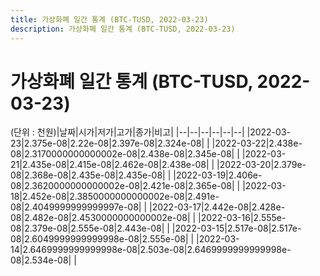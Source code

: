 ```yaml
---
title: 가상화폐 일간 통계 (BTC-TUSD, 2022-03-23)
description: 가상화폐 일간 통계 (BTC-TUSD, 2022-03-23)
---
```


가상화폐 일간 통계 (BTC-TUSD, 2022-03-23)
===

(단위 : 천원)|날짜|시가|저가|고가|종가|비고|
|--|--|--|--|--|--|
|2022-03-23|2.375e-08|2.22e-08|2.397e-08|2.324e-08|    |
|2022-03-22|2.438e-08|2.3170000000000002e-08|2.438e-08|2.345e-08|    |
|2022-03-21|2.435e-08|2.415e-08|2.462e-08|2.438e-08|    |
|2022-03-20|2.379e-08|2.368e-08|2.435e-08|2.435e-08|    |
|2022-03-19|2.406e-08|2.3620000000000002e-08|2.421e-08|2.365e-08|    |
|2022-03-18|2.452e-08|2.3850000000000002e-08|2.491e-08|2.4049999999999997e-08|    |
|2022-03-17|2.442e-08|2.428e-08|2.482e-08|2.4530000000000002e-08|    |
|2022-03-16|2.555e-08|2.379e-08|2.555e-08|2.443e-08|    |
|2022-03-15|2.517e-08|2.517e-08|2.6049999999999998e-08|2.555e-08|    |
|2022-03-14|2.6469999999999998e-08|2.503e-08|2.6469999999999998e-08|2.534e-08|    |
